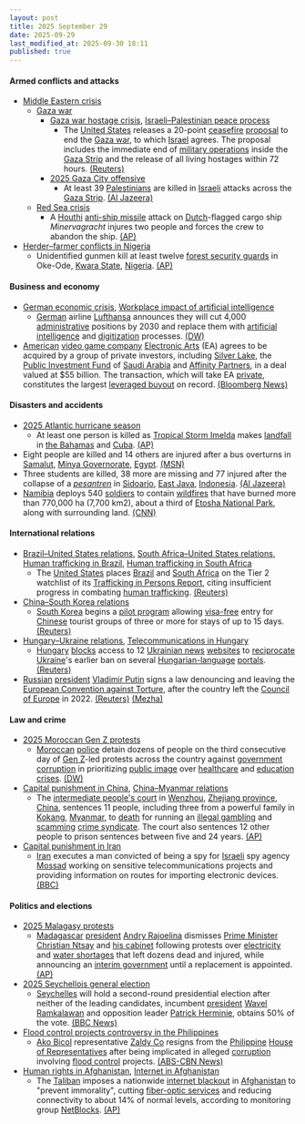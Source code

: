 ```yaml
---
layout: post
title: 2025 September 29
date: 2025-09-29
last_modified_at: 2025-09-30 18:11
published: true
---
```



#### Armed conflicts and attacks

* [Middle Eastern crisis](https://en.wikipedia.org/wiki/Middle_Eastern_crisis_%282023-present%29 "Middle Eastern crisis (2023-present)")
  * [Gaza war](https://en.wikipedia.org/wiki/Gaza_war "Gaza war")
    * [Gaza war hostage crisis](https://en.wikipedia.org/wiki/Gaza_war_hostage_crisis "Gaza war hostage crisis"), [Israeli–Palestinian peace process](https://en.wikipedia.org/wiki/Israeli%E2%80%93Palestinian_peace_process "Israeli–Palestinian peace process")
      * The [United States](https://en.wikipedia.org/wiki/United_States "United States") releases a 20-point [ceasefire](https://en.wikipedia.org/wiki/Ceasefire "Ceasefire") [proposal](https://en.wikipedia.org/wiki/Donald_Trump%27s_September_2025_Gaza_Strip_proposal "Donald Trump's September 2025 Gaza Strip proposal") to end the [Gaza war](https://en.wikipedia.org/wiki/Gaza_war "Gaza war"), to which [Israel](https://en.wikipedia.org/wiki/Israel "Israel") agrees. The proposal includes the immediate end of [military operations](https://en.wikipedia.org/wiki/Military_operation "Military operation") inside the [Gaza Strip](https://en.wikipedia.org/wiki/Gaza_Strip "Gaza Strip") and the release of all living hostages within 72 hours. [(Reuters)](https://www.reuters.com/world/middle-east/israeli-forces-advance-ahead-trump-netanyahu-gaza-war-talks-2025-09-29/)
    * [2025 Gaza City offensive](https://en.wikipedia.org/wiki/2025_Gaza_City_offensive "2025 Gaza City offensive")
      * At least 39 [Palestinians](https://en.wikipedia.org/wiki/Palestinians "Palestinians") are killed in [Israeli](https://en.wikipedia.org/wiki/Israel_Defense_Forces "Israel Defense Forces") attacks across the [Gaza Strip](https://en.wikipedia.org/wiki/Gaza_Strip "Gaza Strip"). [(Al Jazeera)](https://www.aljazeera.com/news/liveblog/2025/9/29/live-israel-keeps-pummeling-gaza-ahead-of-trump-netanyahu-meeting)
  * [Red Sea crisis](https://en.wikipedia.org/wiki/Red_Sea_crisis "Red Sea crisis")
    * A [Houthi](https://en.wikipedia.org/wiki/Houthi "Houthi") [anti-ship missile](https://en.wikipedia.org/wiki/Anti-ship_missile "Anti-ship missile") attack on [Dutch](https://en.wikipedia.org/wiki/Netherlands "Netherlands")-flagged cargo ship *Minervagracht* injures two people and forces the crew to abandon the ship. [(AP)](https://apnews.com/article/yemen-houthis-gulf-aden-ship-fire-missile-1a42485ac4ab29188ed1ea85414aba48)
* [Herder–farmer conflicts in Nigeria](https://en.wikipedia.org/wiki/Herder%E2%80%93farmer_conflicts_in_Nigeria "Herder–farmer conflicts in Nigeria")
  * Unidentified gunmen kill at least twelve [forest security guards](https://en.wikipedia.org/wiki/Nigerian_Hunter_%26_Forest_Security_Service "Nigerian Hunter & Forest Security Service") in Oke-Ode, [Kwara State](https://en.wikipedia.org/wiki/Kwara_State "Kwara State"), [Nigeria](https://en.wikipedia.org/wiki/Nigeria "Nigeria"). [(AP)](https://apnews.com/article/nigeria-attack-forest-guards-kwara-09603b3889d34814159c10802a36fe43)

#### Business and economy

* [German economic crisis](https://en.wikipedia.org/wiki/German_economic_crisis_%282022%E2%80%93present%29 "German economic crisis (2022–present)"), [Workplace impact of artificial intelligence](https://en.wikipedia.org/wiki/Workplace_impact_of_artificial_intelligence "Workplace impact of artificial intelligence")
  * [German](https://en.wikipedia.org/wiki/Germany "Germany") airline [Lufthansa](https://en.wikipedia.org/wiki/Lufthansa "Lufthansa") announces they will cut 4,000 [administrative](https://en.wikipedia.org/wiki/Management "Management") positions by 2030 and replace them with [artificial intelligence](https://en.wikipedia.org/wiki/Artificial_intelligence "Artificial intelligence") and [digitization](https://en.wikipedia.org/wiki/Digitization "Digitization") processes. [(DW)](https://www.dw.com/en/lufthansa-to-shed-4000-jobs-with-help-from-ai/a-74173278)
* [American](https://en.wikipedia.org/wiki/Video_games_in_the_United_States "Video games in the United States") [video game company](https://en.wikipedia.org/wiki/Video_game_company "Video game company") [Electronic Arts](https://en.wikipedia.org/wiki/Electronic_Arts "Electronic Arts") (EA) agrees to be acquired by a group of private investors, including [Silver Lake](https://en.wikipedia.org/wiki/Silver_Lake_%28investment_firm%29 "Silver Lake (investment firm)"), the [Public Investment Fund](https://en.wikipedia.org/wiki/Public_Investment_Fund "Public Investment Fund") of [Saudi Arabia](https://en.wikipedia.org/wiki/Saudi_Arabia "Saudi Arabia") and [Affinity Partners](https://en.wikipedia.org/wiki/Affinity_Partners "Affinity Partners"), in a deal valued at $55 billion. The transaction, which will take EA [private](https://en.wikipedia.org/wiki/Privately_held_company "Privately held company"), constitutes the largest [leveraged buyout](https://en.wikipedia.org/wiki/Leveraged_buyout "Leveraged buyout") on record. [(Bloomberg News)](https://www.bloomberg.com/news/articles/2025-09-29/ea-agrees-to-sale-in-largest-leveraged-buyout-on-record)

#### Disasters and accidents

* [2025 Atlantic hurricane season](https://en.wikipedia.org/wiki/2025_Atlantic_hurricane_season "2025 Atlantic hurricane season")
  * At least one person is killed as [Tropical Storm Imelda](https://en.wikipedia.org/wiki/Tropical_Storm_Imelda_%282025%29 "Tropical Storm Imelda (2025)") makes [landfall](https://en.wikipedia.org/wiki/Landfall "Landfall") in [the Bahamas](https://en.wikipedia.org/wiki/The_Bahamas "The Bahamas") and [Cuba](https://en.wikipedia.org/wiki/Cuba "Cuba"). [(AP)](https://apnews.com/article/weather-hurricane-humberto-tropical-storm-imelda-94d436e55831bd7d0b95c0432045d03f)
* Eight people are killed and 14 others are injured after a bus overturns in [Samalut](https://en.wikipedia.org/wiki/Samalut "Samalut"), [Minya Governorate](https://en.wikipedia.org/wiki/Minya_Governorate "Minya Governorate"), [Egypt](https://en.wikipedia.org/wiki/Egypt "Egypt"). [(MSN)](https://www.msn.com/en-ae/news/other/8-killed-14-injured-in-deadly-bus-crash-in-egypts-minya/ar-AA1NvzI2?ocid=BingNewsSerp)
* Three students are killed, 38 more are missing and 77 injured after the collapse of a *[pesantren](https://en.wikipedia.org/wiki/Pesantren "Pesantren")* in [Sidoarjo](https://en.wikipedia.org/wiki/Sidoarjo_Regency "Sidoarjo Regency"), [East Java](https://en.wikipedia.org/wiki/East_Java "East Java"), [Indonesia](https://en.wikipedia.org/wiki/Indonesia "Indonesia"). [(Al Jazeera)](https://www.aljazeera.com/news/2025/9/30/school-collapse-in-indonesia-leaves-one-student-dead-38-missing)
* [Namibia](https://en.wikipedia.org/wiki/Namibia "Namibia") deploys 540 [soldiers](https://en.wikipedia.org/wiki/Namibian_Defence_Force "Namibian Defence Force") to contain [wildfires](https://en.wikipedia.org/wiki/Wildfire "Wildfire") that have burned more than 770,000 ha (7,700 km2), about a third of [Etosha National Park](https://en.wikipedia.org/wiki/Etosha_National_Park "Etosha National Park"), along with surrounding land. [(CNN)](https://edition.cnn.com/2025/09/29/africa/etosha-namibia-wildfire-scli-intl)

#### International relations

* [Brazil–United States relations](https://en.wikipedia.org/wiki/Brazil%E2%80%93United_States_relations "Brazil–United States relations"), [South Africa–United States relations](https://en.wikipedia.org/wiki/South_Africa%E2%80%93United_States_relations "South Africa–United States relations"), [Human trafficking in Brazil](https://en.wikipedia.org/wiki/Human_trafficking_in_Brazil "Human trafficking in Brazil"), [Human trafficking in South Africa](https://en.wikipedia.org/wiki/Human_trafficking_in_South_Africa "Human trafficking in South Africa")
  * The [United States](https://en.wikipedia.org/wiki/United_States "United States") places [Brazil](https://en.wikipedia.org/wiki/Brazil "Brazil") and [South Africa](https://en.wikipedia.org/wiki/South_Africa "South Africa") on the Tier 2 watchlist of its [Trafficking in Persons Report](https://en.wikipedia.org/wiki/Trafficking_in_Persons_Report "Trafficking in Persons Report"), citing insufficient progress in combating [human trafficking](https://en.wikipedia.org/wiki/Human_trafficking "Human trafficking"). [(Reuters)](https://www.reuters.com/world/americas/us-puts-brazil-south-africa-human-trafficking-watch-list-2025-09-29/)
* [China–South Korea relations](https://en.wikipedia.org/wiki/China%E2%80%93South_Korea_relations "China–South Korea relations")
  * [South Korea](https://en.wikipedia.org/wiki/South_Korea "South Korea") begins a [pilot program](https://en.wikipedia.org/wiki/Pilot_program "Pilot program") allowing [visa-free](https://en.wikipedia.org/wiki/Visa_policy_of_South_Korea "Visa policy of South Korea") entry for [Chinese](https://en.wikipedia.org/wiki/Chinese_nationality_law "Chinese nationality law") tourist groups of three or more for stays of up to 15 days. [(Reuters)](https://www.reuters.com/world/china/south-korea-pilot-visa-free-entry-chinese-tourist-groups-cctv-reports-2025-09-29/)
* [Hungary–Ukraine relations](https://en.wikipedia.org/wiki/Hungary%E2%80%93Ukraine_relations "Hungary–Ukraine relations"), [Telecommunications in Hungary](https://en.wikipedia.org/wiki/Telecommunications_in_Hungary "Telecommunications in Hungary")
  * [Hungary](https://en.wikipedia.org/wiki/Hungary "Hungary") [blocks](https://en.wikipedia.org/wiki/Block_%28Internet%29 "Block (Internet)") access to 12 [Ukrainian news](https://en.wikipedia.org/wiki/List_of_newspapers_in_Ukraine "List of newspapers in Ukraine") [websites](https://en.wikipedia.org/wiki/Online_newspaper "Online newspaper") to [reciprocate](https://en.wikipedia.org/wiki/Reciprocity_%28international_relations%29 "Reciprocity (international relations)") [Ukraine](https://en.wikipedia.org/wiki/Ukraine "Ukraine")'s earlier ban on several [Hungarian-language](https://en.wikipedia.org/wiki/Hungarian-language "Hungarian-language") [portals](https://en.wikipedia.org/wiki/Web_portal "Web portal"). [(Reuters)](https://www.reuters.com/business/media-telecom/hungary-blocks-12-ukrainian-news-sites-tit-for-tat-2025-09-29/)
* [Russian](https://en.wikipedia.org/wiki/Russia "Russia") [president](https://en.wikipedia.org/wiki/President_of_Russia "President of Russia") [Vladimir Putin](https://en.wikipedia.org/wiki/Vladimir_Putin "Vladimir Putin") signs a law denouncing and leaving the [European Convention against Torture](https://en.wikipedia.org/wiki/European_Convention_for_the_Prevention_of_Torture_and_Inhuman_or_Degrading_Treatment_or_Punishment "European Convention for the Prevention of Torture and Inhuman or Degrading Treatment or Punishment"), after the country left the [Council of Europe](https://en.wikipedia.org/wiki/Council_of_Europe "Council of Europe") in 2022. [(Reuters)](https://www.reuters.com/world/russia-exits-european-anti-torture-convention-2025-09-29/) [(Mezha)](https://mezha.net/eng/bukvy/russia-denounces-european-convention-against-torture-ending-international-monitoring/)

#### Law and crime

* [2025 Moroccan Gen Z protests](https://en.wikipedia.org/wiki/2025_Moroccan_Gen_Z_protests "2025 Moroccan Gen Z protests")
  * [Moroccan](https://en.wikipedia.org/wiki/Morocco "Morocco") [police](https://en.wikipedia.org/wiki/S%C3%BBret%C3%A9_Nationale_%28Morocco%29 "Sûreté Nationale (Morocco)") detain dozens of people on the third consecutive day of [Gen Z](https://en.wikipedia.org/wiki/Generation_Z "Generation Z")-led protests across the country against [government corruption](https://en.wikipedia.org/wiki/Corruption_in_Morocco "Corruption in Morocco") in prioritizing [public image](https://en.wikipedia.org/wiki/2030_World_Cup "2030 World Cup") over [healthcare](https://en.wikipedia.org/wiki/Health_in_Morocco "Health in Morocco") and [education crises](https://en.wikipedia.org/wiki/Education_in_Morocco "Education in Morocco"). [(DW)](https://www.dw.com/en/morocco-police-detain-dozens-in-gen-z-protests/a-74182240)
* [Capital punishment in China](https://en.wikipedia.org/wiki/Capital_punishment_in_China "Capital punishment in China"), [China–Myanmar relations](https://en.wikipedia.org/wiki/China%E2%80%93Myanmar_relations "China–Myanmar relations")
  * The [intermediate people's court](https://en.wikipedia.org/wiki/Intermediate_people%27s_court "Intermediate people's court") in [Wenzhou](https://en.wikipedia.org/wiki/Wenzhou "Wenzhou"), [Zhejiang province](https://en.wikipedia.org/wiki/Zhejiang_province "Zhejiang province"), [China](https://en.wikipedia.org/wiki/China "China"), sentences 11 people, including three from a powerful family in [Kokang](https://en.wikipedia.org/wiki/Kokang "Kokang"), [Myanmar](https://en.wikipedia.org/wiki/Myanmar "Myanmar"), to [death](https://en.wikipedia.org/wiki/Death_sentence "Death sentence") for running an [illegal gambling](https://en.wikipedia.org/wiki/Illegal_gambling "Illegal gambling") and [scamming](https://en.wikipedia.org/wiki/Scam_center "Scam center") [crime syndicate](https://en.wikipedia.org/wiki/Crime_syndicate "Crime syndicate"). The court also sentences 12 other people to prison sentences between five and 24 years. [(AP)](https://apnews.com/article/china-myanmar-court-death-sentence-syndicate-63b170ca31cd9b37a6817858f6c6b0bb)
* [Capital punishment in Iran](https://en.wikipedia.org/wiki/Capital_punishment_in_Iran "Capital punishment in Iran")
  * [Iran](https://en.wikipedia.org/wiki/Iran "Iran") executes a man convicted of being a spy for [Israeli](https://en.wikipedia.org/wiki/Israel "Israel") spy agency [Mossad](https://en.wikipedia.org/wiki/Mossad "Mossad") working on sensitive telecommunications projects and providing information on routes for importing electronic devices.[(BBC)](https://www.bbc.com/news/articles/cvgn078zlgro)

#### Politics and elections

* [2025 Malagasy protests](https://en.wikipedia.org/wiki/2025_Malagasy_protests "2025 Malagasy protests")
  * [Madagascar](https://en.wikipedia.org/wiki/Madagascar "Madagascar") [president](https://en.wikipedia.org/wiki/President_of_Madagascar "President of Madagascar") [Andry Rajoelina](https://en.wikipedia.org/wiki/Andry_Rajoelina "Andry Rajoelina") dismisses [Prime Minister](https://en.wikipedia.org/wiki/Prime_Minister_of_Madagascar "Prime Minister of Madagascar") [Christian Ntsay](https://en.wikipedia.org/wiki/Christian_Ntsay "Christian Ntsay") and [his cabinet](https://en.wikipedia.org/wiki/Fifth_Ntsay_Government "Fifth Ntsay Government") following protests over [electricity](https://en.wikipedia.org/wiki/Energy_crisis "Energy crisis") and [water shortages](https://en.wikipedia.org/wiki/Water_shortage "Water shortage") that left dozens dead and injured, while announcing an [interim government](https://en.wikipedia.org/wiki/Interim_government "Interim government") until a replacement is appointed. [(AP)](https://apnews.com/article/madagascar-deadly-unrest-22-killed-un-6d7fdc429b089938b97ea044a65b4466)
* [2025 Seychellois general election](https://en.wikipedia.org/wiki/2025_Seychellois_general_election "2025 Seychellois general election")
  * [Seychelles](https://en.wikipedia.org/wiki/Seychelles "Seychelles") will hold a second-round presidential election after neither of the leading candidates, incumbent [president](https://en.wikipedia.org/wiki/President_of_Seychelles "President of Seychelles") [Wavel Ramkalawan](https://en.wikipedia.org/wiki/Wavel_Ramkalawan "Wavel Ramkalawan") and opposition leader [Patrick Herminie](https://en.wikipedia.org/wiki/Patrick_Herminie "Patrick Herminie"), obtains 50% of the vote. [(BBC News)](https://www.bbc.com/news/articles/c36kre10g8eo)
* [Flood control projects controversy in the Philippines](https://en.wikipedia.org/wiki/Flood_control_projects_controversy_in_the_Philippines "Flood control projects controversy in the Philippines")
  * [Ako Bicol](https://en.wikipedia.org/wiki/Ako_Bicol "Ako Bicol") representative [Zaldy Co](https://en.wikipedia.org/wiki/Zaldy_Co "Zaldy Co") resigns from the [Philippine](https://en.wikipedia.org/wiki/Philippine "Philippine") [House of Representatives](https://en.wikipedia.org/wiki/House_of_Representatives_of_the_Philippines "House of Representatives of the Philippines") after being implicated in alleged [corruption](https://en.wikipedia.org/wiki/Corruption_in_the_Philippines "Corruption in the Philippines") involving [flood control](https://en.wikipedia.org/wiki/Flood_control "Flood control") projects. [(ABS-CBN News)](https://www.abs-cbn.com/news/nation/2025/9/29/zaldy-co-resigns-as-house-representative-amid-flood-control-scandal-1600)
* [Human rights in Afghanistan](https://en.wikipedia.org/wiki/Human_rights_in_Afghanistan "Human rights in Afghanistan"), [Internet in Afghanistan](https://en.wikipedia.org/wiki/Internet_in_Afghanistan "Internet in Afghanistan")
  * The [Taliban](https://en.wikipedia.org/wiki/Taliban "Taliban") imposes a nationwide [internet blackout](https://en.wikipedia.org/wiki/Internet_outage "Internet outage") in [Afghanistan](https://en.wikipedia.org/wiki/Afghanistan "Afghanistan") to "prevent immorality", cutting [fiber-optic services](https://en.wikipedia.org/wiki/Fiber-optic_communication "Fiber-optic communication") and reducing connectivity to about 14% of normal levels, according to monitoring group [NetBlocks](https://en.wikipedia.org/wiki/NetBlocks "NetBlocks"). [(AP)](https://apnews.com/article/afghanistan-taliban-internet-crackdown-dfdda5c1ef1d29124db4649414584c6e)
